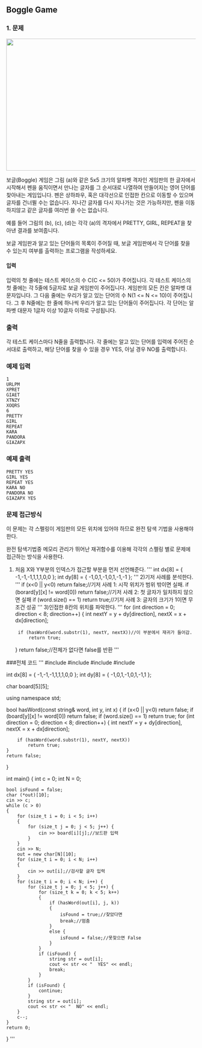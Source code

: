 ## Boggle Game

### 1. 문제

<img src="https://algospot.com/media/judge-attachments/09ee7a6e752f07b0d99b82a010938ab4/boggle.png" width="800" height="350">

보글(Boggle) 게임은 그림 (a)와 같은 5x5 크기의 알파벳 격자인
게임판의 한 글자에서 시작해서 펜을 움직이면서 만나는 글자를 그 순서대로 나열하여 만들어지는 영어 단어를 찾아내는 게임입니다. 펜은 상하좌우, 혹은 대각선으로 인접한 칸으로 이동할 수 있으며 글자를 건너뛸 수는 없습니다. 지나간 글자를 다시 지나가는 것은 가능하지만, 펜을 이동하지않고 같은 글자를 여러번 쓸 수는 없습니다.

예를 들어 그림의 (b), (c), (d)는 각각 (a)의 격자에서 PRETTY, GIRL, REPEAT을 찾아낸 결과를 보여줍니다.

보글 게임판과 알고 있는 단어들의 목록이 주어질 때, 보글 게임판에서 각 단어를 찾을 수 있는지 여부를 출력하는 프로그램을 작성하세요.

#### 입력
입력의 첫 줄에는 테스트 케이스의 수 C(C <= 50)가 주어집니다. 각 테스트 케이스의 첫 줄에는 각 5줄에 5글자로 보글 게임판이 주어집니다. 게임판의 모든 칸은 알파벳 대문자입니다.
그 다음 줄에는 우리가 알고 있는 단어의 수 N(1 <= N <= 10)이 주어집니다. 그 후 N줄에는 한 줄에 하나씩 우리가 알고 있는 단어들이 주어집니다. 각 단어는 알파벳 대문자 1글자 이상 10글자 이하로 구성됩니다.

### 출력
각 테스트 케이스마다 N줄을 출력합니다. 각 줄에는 알고 있는 단어를 입력에 주어진 순서대로 출력하고, 해당 단어를 찾을 수 있을 경우 YES, 아닐 경우 NO를 출력합니다.

### 예제 입력
	1
	URLPM
	XPRET
	GIAET
	XTNZY
	XOQRS
	6
	PRETTY
	GIRL
	REPEAT
	KARA
	PANDORA
	GIAZAPX

### 예제 출력
	PRETTY YES
	GIRL YES
	REPEAT YES
	KARA NO
	PANDORA NO
	GIAZAPX YES

### 문제 접근방식
이 문제는 각 스펠링이 게임판의 모든 위치에 있어야 하므로 완전 탐색 기법을 사용해야 한다.

완전 탐색기법중 메모리 관리가 뛰어난 재귀함수를 이용해 각각의 스펠링 별로 문제에 접근하는 방식을 사용한다.

1) 처음 X와 Y부분의 인덱스가 접근할 부분을 먼저 선언해준다.
'''
	int dx[8] = { -1,-1,-1,1,1,1,0,0 };
	int dy[8] = { -1,0,1,-1,0,1,-1,-1 };
'''
2)기저 사례를 분석한다.
'''
	if (x<0 || y<0) return false;//기저 사례 1: 시작 위치가 범위 밖이면 실패.
	if (borard[y][x] != word[0]) return false;//기저 사례 2: 첫 글자가 일치하지 않으면 실패
	if (word.size() == 1) return true;//기저 사례 3: 글자의 크기가 1이면 무조건 성공
'''
3)인접한 8칸의 위치를 파악한다.
'''
	for (int direction = 0; direction < 8; direction++) {
		int nextY = y + dy[direction], nextX = x + dx[direction];

		if (hasWord(word.substr(1), nextY, nextX))//이 부분에서 재귀가 들어감.
			return true;
	}
	return false;//전체가 없다면 false를 반환
'''

###전체 코드
'''
#include <iostream>
#include <vector>
#include <algorithm>
#include <string>

int dx[8] = { -1,-1,-1,1,1,1,0,0 };
int dy[8] = { -1,0,1,-1,0,1,-1,1 };

char board[5][5];

using namespace std;

bool hasWord(const string& word, int y, int x) {
	if (x<0 || y<0) return false;
	if (board[y][x] != word[0]) return false;
	if (word.size() == 1) return true;
	for (int direction = 0; direction < 8; direction++) {
		int nextY = y + dy[direction], nextX = x + dx[direction];

		if (hasWord(word.substr(1), nextY, nextX))
			return true;
	}
	return false;
}

int main() {
	int c = 0;
	int N = 0;

	bool isFound = false;
	char (*out)[10];
	cin >> c;
	while (c > 0)
	{
		for (size_t i = 0; i < 5; i++)
		{
			for (size_t j = 0; j < 5; j++) {
				cin >> board[i][j];//보드판 입력
			}
		}
		cin >> N;
		out = new char[N][10];
		for (size_t i = 0; i < N; i++)
		{
			cin >> out[i];//검사할 글자 입력
		}
		for (size_t i = 0; i < N; i++) {
			for (size_t j = 0; j < 5; j++) {
				for (size_t k = 0; k < 5; k++)
				{
					if (hasWord(out[i], j, k))
					{
						isFound = true;//찾았다면 
						break;//멈춤
					}
					else {
						isFound = false;//못찾으면 False
					}
				}
				if (isFound) {
					string str = out[i];
					cout << str << "  YES" << endl;
					break;
				}
			}
			if (isFound) {
				continue;
			}
			string str = out[i];
			cout << str << "  NO" << endl;
		}
		c--;
	}
	return 0;
}
'''
